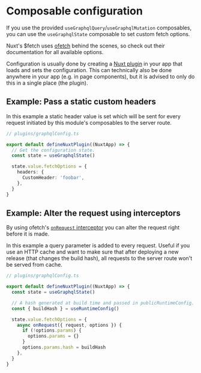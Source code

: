 # Composable configuration

If you use the provided `useGraphqlQuery`/`useGraphqlMutation` composables, you
can use the `useGraphqlState` composable to set custom fetch options.

Nuxt's $fetch uses [ofetch](https://github.com/unjs/ofetch) behind the
scenes, so check out their documentation for all available options.

Configuration is usually done by creating a [Nuxt
plugin](https://v3.nuxtjs.org/guide/directory-structure/plugins/) in your app
that loads and sets the configuration. This can technically also be done
anywhere in your app (e.g. in page components), but it is advised to only do
this in a single place (the plugin).

## Example: Pass a static custom headers
In this example a static header value is set which will be sent for every
request initiated by this module's composables to the server route.

```typescript
// plugins/graphqlConfig.ts

export default defineNuxtPlugin((NuxtApp) => {
  // Get the configuration state.
  const state = useGraphqlState()

  state.value.fetchOptions = {
    headers: {
      CustomHeader: 'foobar',
    },
  }
}
```

## Example: Alter the request using interceptors

By using ofetch's [`onRequest`
interceptor](https://github.com/unjs/ofetch#onrequest-request-options-) you
can alter the request right before it is made.

In this example a query parameter is added to every request. Useful if you use
an HTTP cache and want to make sure that after deploying a new release (that
changes the build hash), all requests to the server route won't be served from
cache.

```typescript
// plugins/graphqlConfig.ts

export default defineNuxtPlugin((NuxtApp) => {
  const state = useGraphqlState()

  // A hash generated at build time and passed in publicRuntimeConfig.
  const { buildHash } = useRuntimeConfig()

  state.value.fetchOptions = {
    async onRequest({ request, options }) {
      if (!options.params) {
        options.params = {}
      }
      options.params.hash = buildHash
    },
  }
}
```
